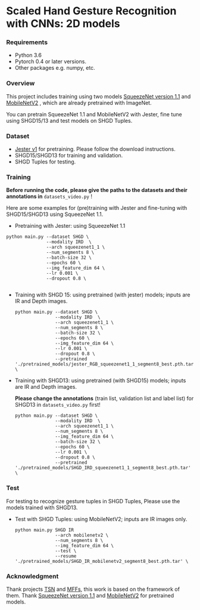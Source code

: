 # Scaled Hand Gesture Recognition with CNNs: 2D models

### Requirements

- Python 3.6
- Pytorch 0.4 or later versions.
- Other packages e.g. numpy, etc.

### Overview 

This project includes training using two models [SqueezeNet version 1.1](<https://github.com/pytorch/vision/blob/master/torchvision/models/squeezenet.py>)  and [MobileNetV2](<https://github.com/d-li14/mobilenetv2.pytorch>) , which are already pretrained with ImageNet. 

You can pretrain SqueezeNet 1.1 and MobileNetV2 with Jester, fine tune using SHGD15/13 and test models on SHGD Tuples.

### Dataset 

- [Jester v1](https://20bn.com/datasets/jester) for pretraining. Please follow the download instructions. 
- SHGD15/SHGD13 for training and validation. 
- SHGD Tuples for testing. 

### Training

**Before running the code, please give the paths to the datasets and their annotations in** ``datasets_video.py`` !

Here are some examples for (pre)training with Jester and fine-tuning with SHGD15/SHGD13 using SqueezeNet 1.1. 

- Pretraining with Jester: using SqueezeNet 1.1

 ```
 python main.py --dataset SHGD \
                --modality IRD  \
                --arch squeezenet1_1 \
                --num_segments 8 \
                --batch-size 32 \
                --epochs 60 \
                --img_feature_dim 64 \
                --lr 0.001 \
                --dropout 0.8 \
                 
 ```

- Training with SHGD 15: using pretrained (with jester) models; inputs are IR and Depth images.

  ```
  python main.py --dataset SHGD \
                 --modality IRD  \
                 --arch squeezenet1_1 \
                 --num_segments 8 \
                 --batch-size 32 \
                 --epochs 60 \
                 --img_feature_dim 64 \
                 --lr 0.001 \
                 --dropout 0.8 \
                 --pretrained './pretrained_models/jester_RGB_squeezenet1_1_segment8_best.pth.tar' \
  ```

- Training with SHGD13: using pretrained (with SHGD15) models; inputs are IR and Depth images. 

  **Please change the annotations** (train list, validation list and label list) for SHGD13 in ``datasets_video.py`` first!

  ```
  python main.py --dataset SHGD \
                 --modality IRD  \
                 --arch squeezenet1_1 \
                 --num_segments 8 \
                 --img_feature_dim 64 \
                 --batch-size 32 \
                 --epochs 60 \
                 --lr 0.001 \
                 --dropout 0.8 \
                 --pretrained './pretrained_models/SHGD_IRD_squeezenet1_1_segment8_best.pth.tar' \
  ```

### Test

For testing to recognize gesture tuples in SHGD Tuples, Please use the models trained with SHGD13. 

- Test with SHGD Tuples: using MobileNetV2; inputs are IR images only.

  ```
  python main.py SHGD IR
                 --arch mobilenetv2 \
                 --num_segments 8 \
                 --img_feature_dim 64 \
                 --test \
                 --resume './pretrained_models/SHGD_IR_mobilenetv2_segment8_best.pth.tar' \
  ```

### Acknowledgment

Thank projects [TSN](<https://github.com/yjxiong/temporal-segment-networks>) and [MFFs](<https://github.com/okankop/MFF-pytorch>), this work is based on the framework of them. Thank [SqueezeNet version 1.1](<https://github.com/pytorch/vision/blob/master/torchvision/models/squeezenet.py>)  and [MobileNetV2](<https://github.com/d-li14/mobilenetv2.pytorch>) for pretrained models.

